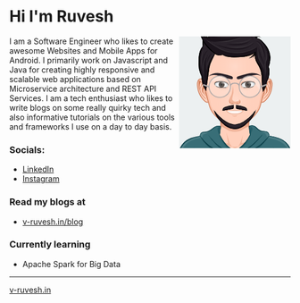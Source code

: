 
# Hi I'm Ruvesh 

<img src="https://github.com/ruvesh/ruvesh/blob/main/assets/myAvatar.png?raw=true" align="right"/>


I am a Software Engineer who likes to create awesome Websites and Mobile Apps for Android. I primarily work on Javascript and Java for creating highly responsive and scalable web applications based on Microservice architecture and REST API Services. I am a tech enthusiast who likes to write blogs on some really quirky tech and also informative tutorials on the various tools and frameworks I use on a day to day basis.

### Socials:
* [LinkedIn](https://www.linkedin.com/in/v-ruvesh/)
* [Instagram](https://www.instagram.com/ruv.kmr/)

### Read my blogs at 
* [v-ruvesh.in/blog](https://www.v-ruvesh.in/blog/)

### Currently learning
* Apache Spark for Big Data


---
[v-ruvesh.in](https://www.v-ruvesh.in/)
